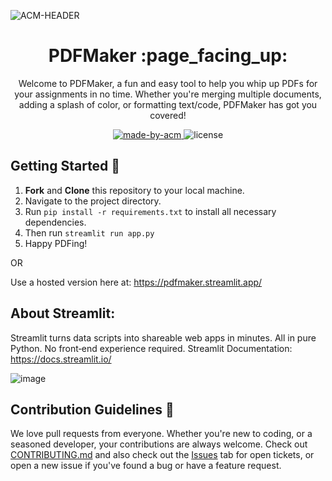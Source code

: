 ![ACM-HEADER](https://user-images.githubusercontent.com/14032427/92643737-e6252e00-f2ff-11ea-8a51-1f1b69caba9f.png)

<h1 align="center"> PDFMaker :page_facing_up: </h1>
<p align="center"> 
Welcome to PDFMaker, a fun and easy tool to help you whip up PDFs for your assignments in no time. Whether you're merging multiple documents, adding a splash of color, or formatting text/code, PDFMaker has got you covered! 
</p>
<p align = "center">
  <a href="https://acmvit.in/" target="_blank">
    <img alt="made-by-acm" src="https://img.shields.io/badge/MADE%20BY-ACM%20VIT-blue?style=for-the-badge" />
  </a>
  <img alt="license" src="https://img.shields.io/badge/License-MIT-green.svg?style=for-the-badge" />
</p>

## Getting Started :rocket:

1. **Fork** and **Clone** this repository to your local machine.
2. Navigate to the project directory.
3. Run `pip install -r requirements.txt` to install all necessary dependencies.
4. Then run `streamlit run app.py`
5. Happy PDFing!

OR

Use a hosted version here at: https://pdfmaker.streamlit.app/

## About Streamlit:
Streamlit turns data scripts into shareable web apps in minutes. All in pure Python. No front‑end experience required.
Streamlit Documentation: https://docs.streamlit.io/

![image](https://github.com/ACM-VIT/PDFMaker/assets/114558126/3d3c34c2-a9de-4847-8a23-01f9c0c9f552)



## Contribution Guidelines :handshake:
We love pull requests from everyone. Whether you're new to coding, or a seasoned developer, your contributions are always welcome. Check out [CONTRIBUTING.md](https://github.com/ACM-VIT/PDFMaker/blob/main/CONTRIBUTING.md) and also check out the [Issues](https://github.com/ACM-VIT/PDFMaker/issues) tab for open tickets, or open a new issue if you've found a bug or have a feature request.
